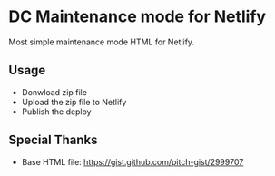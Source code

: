 # DC Maintenance mode for Netlify

Most simple maintenance mode HTML for Netlify.

## Usage

- Donwload zip file
- Upload the zip file to Netlify
- Publish the deploy

## Special Thanks
- Base HTML file: https://gist.github.com/pitch-gist/2999707